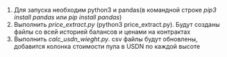 1) Для запуска необходим python3 и pandas(в командной строке *pip3 install pandas* или *pip install pandas*)
2) Выполнить *price_extract.py* (python3 price_extract.py). Будут созданы файлы со всей историей балансов и ценами на контрактах
3) Выполнить *calc_usdn_wieght.py*. csv файлы будут обновлены, добавится колонка стоимости пула в USDN по каждой высоте

